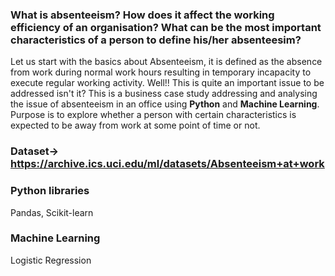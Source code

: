 ### What is absenteeism? How does it affect the working efficiency of an organisation? What can be the most important characteristics of a person to define his/her absenteesim?

Let us start with the basics about Absenteeism, it is defined as the absence from work during normal work hours resulting in temporary incapacity to execute regular working activity. Well!! This is quite an important issue to be addressed isn't it?
This is a business case study addressing and analysing the issue of absenteeism in an office using <strong>Python</strong> and <strong>Machine Learning</strong>.
Purpose is to explore whether a person with certain characteristics is expected to be away from work at some point of time or not.

### Dataset-> https://archive.ics.uci.edu/ml/datasets/Absenteeism+at+work

### Python libraries
Pandas, Scikit-learn

### Machine Learning
Logistic Regression

